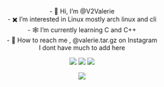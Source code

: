 <div align="center">
- 🤘 Hi, I’m @V2Valerie
</div>
<div align="center">
- ✖️ I’m interested in Linux mostly arch linux and cli
</div>
<div align="center">
- 🕸 I’m currently learning C and C++
</div>
<div align="center">
- 🔗 How to reach me , @valerie.tar.gz on Instagram
</div>
<div align="center">
I dont have much to add here
</div>

<div align="center">
  
<a href="https://archlinux.org/download/"><img src="https://img.shields.io/badge/Arch%20Linux-1793D1?logo=arch-linux&logoColor=000000&style=for-the-badge"></a>
<a href="https://instagram.com/valerie.tar.gz"><img src="https://img.shields.io/badge/Instagram-E4405F?style=for-the-badge&logo=instagram&logoColor=white"></a>
<a href="https://V2Valerie.github.io/"><img src="https://user-images.githubusercontent.com/119004237/230368551-9af96cea-1666-4ca6-8939-279dae8fa406.png"></a>
  
<img src="https://user-images.githubusercontent.com/119004237/230371176-0cf730c6-a65d-441f-8c62-c848b9282726.gif">
</div>

